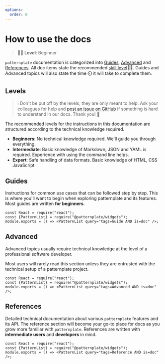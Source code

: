 ```yaml
---
options:
  order: 0
---
```

# How to use the docs 

> :woman_student: **Level**: Beginner

`patternplate` documentation is categorized into [Guides](#guides), [Advanced](#advanced) and [References](#references). 
All doc items state the recommended [skill level](#levels):woman_student:. 
Guides and Advanced topics will also state the time :timer_clock: it will take to complete them.
  
## Levels

> :information_source: 
> Don't be put off by the levels, they are only meant to help. Ask your colleagues for help and [post an issue on GitHub](https://github.com/patternplate/patternplate/issues/new) if something is hard to understand in our docs. Thank you! :bow:

The recommended levels for the instructions in this documentation are structured according to the technical knowledge required. 

* **Beginners**: No technical knowledge required. We'll guide you through everything.
* **Intermediate**: Basic knowledge of Markdown, JSON and YAML is required. Experience with using the command line helps.
* **Expert**: Safe handling of data formats. Basic knowledge of HTML, CSS JavaScript

## Guides

Instructions for common use cases that can be followed step by step. 
This is where you'll want to begin when exploring patternplate and its features.
Most guides are written **for beginners**.

```widget
const React = require("react");
const {PatternList} = require("@patternplate/widgets");
module.exports = () => <PatternList query="tags=Guide AND is=doc" />;
```

## Advanced

Advanced topics usually require technical knowledge at the level of a professional software developer. 

Most users will rarely read this section unless they are entrusted with the technical setup of a patternplate project.

```widget
const React = require("react");
const {PatternList} = require("@patternplate/widgets");
module.exports = () => <PatternList query="tags=Advanced AND is=doc" />;
```

## References

Detailed technical documentation about various `patternplate` features
and its API. The reference section will become your go-to place for docs as you grow more familiar
with `patternplate`. References are written with **intermediate users** and **developers** in mind. 

```widget
const React = require("react");
const {PatternList} = require("@patternplate/widgets");
module.exports = () => <PatternList query="tags=Reference AND is=doc" />;
```
